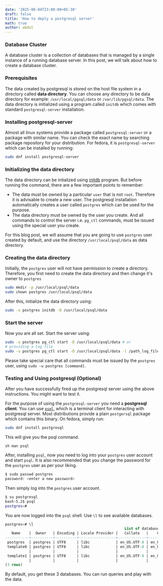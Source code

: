 ```yaml
---
date: '2025-08-04T23:00:00+05:30'
draft: false
title: 'How to deply a postgresql server'
math: true
author: abdul
---
```



### Database Cluster

A database cluster is a collection of databases that is managed by a
single instance of a running database server. In this post, we will talk
about how to create a database cluster. 

### Prerequisites

The data created by postgresql is stored on the host file system in a
directory called **data directory**. You can choose any directory to be
data directory for example: `/usr/local/pgsql/data` or
`/var/lib/pgsql/data`. The data directory is initialized using a program
called `initdb` which comes with standard `postgresql-server`
installation.

### Installing postgresql-server

Almost all linux systems provide a package called `postgresql-server` or
a package with similar name. You can check the exact name by searching
package repository for your distribution. For fedora, it is
`postgresql-server` which can be installed by running:

```sh
sudo dnf install postgresql-server
```

### Initializing the data directory

The data directory can be intialized using
[initdb](https://www.postgresql.org/docs/current/app-initdb.html)
program. But before running the command, there are a few important
points to remember:

- The data must be owned by a particular `user` that is not `root`.
  Therefore it is advisable to create a new user. The postgresql
  installation automatically creates a user called `postgres` which can
  be used for the purpose.
- The data directory must be owned by the user you create. And all
  commands to control the server i.e. `pg_ctl` commands, must be issued
  using the special user you create.

For this blog post, we will assume that you are going to use `postgres`
user created by default, and use the directory `/usr/local/psql/data` as
data directory.

### Creating the data directory

Initially, the `postgres` user will not have permission to create a
directory. Therefore, you first need to create the data directory and
then change it's owner to `postgres`

```sh
sudo mkdir -p /usr/local/psql/data
sudo chown postgres /usr/local/psql/data
```

After this, initialize the data directory using:

```sh
sudo -u postgres initdb -D /usr/local/psql/data
```

### Start the server

Now you are all set. Start the server using:

```sh
sudo -u postgres pg_ctl start -D /usr/local/psql/data # or
# providing a log file
sudo -u postgres pg_ctl start -D /usr/local/psql/data -l /path_log_file
```

Please take special care that all commands must be issued by the
`postgres` user, using `sudo -u postgres [command]`.


### Testing and Using postgresql (Optional)

After you have successfully fired up the postgresql server using the
above instructions. You might want to test it.

For the purpose of using the `postgresql-server` you need a **postgresql
client**. You can use
[`psql`](https://www.postgresql.org/docs/current/app-psql.html), which
is a terminal client for interacting with postgresql server. Most
distributions provide a plain `postgersql` package which contains this
binary. On fedora, simply run:

```sh
sudo dnf install postgresql
```

This will give you the psql command.

``sh
man psql
``

After, installing `psql`, now you need to log into your `postgres` user
account and start `psql`. It is also recommended that you change the
password for the `postgres` user as per your liking.

```sh
$ sudo passwd postgres
password: <enter a new password>
```

Then simply log into the `postgres` user account.

```sh
$ su postgresql
bash-5.2$ psql
postgres=#
```

You are now logged into the `psql` shell. Use `\l` to see available
databases.

```sql
postgres=# \l
                                                       List of databases
   Name    |  Owner   | Encoding | Locale Provider |   Collate   |    Ctype    | ICU Locale | ICU Rules |   Access privileges
-----------+----------+----------+-----------------+-------------+-------------+------------+-----------+-----------------------
 postgres  | postgres | UTF8     | libc            | en_US.UTF-8 | en_US.UTF-8 |            |           |
 template0 | postgres | UTF8     | libc            | en_US.UTF-8 | en_US.UTF-8 |            |           | =c/postgres          +
           |          |          |                 |             |             |            |           | postgres=CTc/postgres
 template1 | postgres | UTF8     | libc            | en_US.UTF-8 | en_US.UTF-8 |            |           | =c/postgres          +
           |          |          |                 |             |             |            |           | postgres=CTc/postgres
(3 rows)
```

By default, you get these 3 databases. You can run queries and play with
the data.


